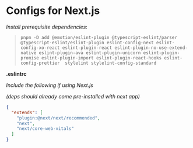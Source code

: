 # Configs for **Next.js**

*Install prerequisite dependencies*:
> `pnpm -D add @emotion/eslint-plugin @typescript-eslint/parser
@typescript-eslint/eslint-plugin eslint-config-next eslint-config-xo-react eslint-plugin-react eslint-plugin-no-use-extend-native eslint-plugin-ava eslint-plugin-unicorn eslint-plugin-promise eslint-plugin-import eslint-plugin-react-hooks eslint-config-prettier  stylelint stylelint-config-standard`

**.eslintrc**

*Include the following if using Next.js*

*(deps should already come pre-installed with next app)*

```json
{
  "extends": [
    "plugin:@next/next/recommended",
    "next",
    "next/core-web-vitals"
  ]
}
```
